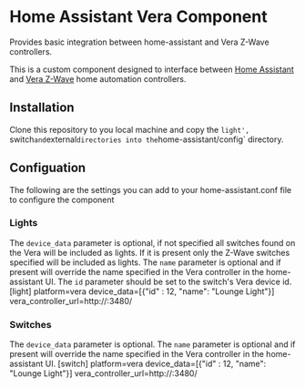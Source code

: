 # Home Assistant Vera Component
Provides basic integration between home-assistant and Vera Z-Wave controllers.

This is a custom component designed to interface between [Home Assistant](https://github.com/balloob/home-assistant) and [Vera Z-Wave](http://getvera.com/controllers/veralite/) home automation controllers.

## Installation

Clone this repository to you local machine and copy the `light', `switch` and `external` directories into the `home-assistant/config` directory.

## Configuation

The following are the settings you can add to your home-assistant.conf file to configure the component

### Lights
The `device_data` parameter is optional, if not specified all switches found on the Vera will be included as lights.  If it is present only the Z-Wave switches specified will be included as lights.  The `name` parameter is optional and if present will override the name specified in the Vera controller in the home-assistant UI.  The `id` parameter should be set to the switch's Vera device id.
	[light]
	platform=vera
	device_data=[{"id" : 12, "name": "Lounge Light"}]
	vera_controller_url=http://<your vera ip>:3480/

### Switches
The `device_data` parameter is optional. The `name` parameter is optional and if present will override the name specified in the Vera controller in the home-assistant UI.
	[switch]
	platform=vera
	device_data=[{"id" : 12, "name": "Lounge Light"}]
	vera_controller_url=http://<your vera ip>:3480/